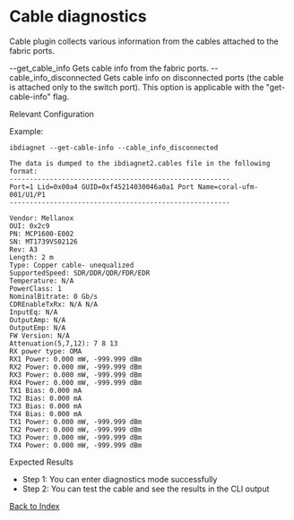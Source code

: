 # Cable diagnostics 

Cable plugin collects various information from the cables attached to the fabric ports.

--get_cable_info	Gets cable info from the fabric ports.
--cable_info_disconnected	Gets cable info on disconnected ports (the cable is attached only to the switch port). This option is applicable with the "get-cable-info" flag.

Relevant Configuration 

Example:

```
ibdiagnet --get-cable-info --cable_info_disconnected

The data is dumped to the ibdiagnet2.cables file in the following format:
-------------------------------------------------------
Port=1 Lid=0x00a4 GUID=0xf45214030046a0a1 Port Name=coral-ufm-001/U1/P1
-------------------------------------------------------

Vendor: Mellanox
OUI: 0x2c9
PN: MCP1600-E002
SN: MT1739VS02126
Rev: A3
Length: 2 m
Type: Copper cable- unequalized
SupportedSpeed: SDR/DDR/QDR/FDR/EDR
Temperature: N/A
PowerClass: 1
NominalBitrate: 0 Gb/s
CDREnableTxRx: N/A N/A
InputEq: N/A
OutputAmp: N/A
OutputEmp: N/A
FW Version: N/A
Attenuation(5,7,12): 7 8 13
RX power type: OMA
RX1 Power: 0.000 mW, -999.999 dBm
RX2 Power: 0.000 mW, -999.999 dBm
RX3 Power: 0.000 mW, -999.999 dBm
RX4 Power: 0.000 mW, -999.999 dBm
TX1 Bias: 0.000 mA
TX2 Bias: 0.000 mA
TX3 Bias: 0.000 mA
TX4 Bias: 0.000 mA
TX1 Power: 0.000 mW, -999.999 dBm
TX2 Power: 0.000 mW, -999.999 dBm
TX3 Power: 0.000 mW, -999.999 dBm
TX4 Power: 0.000 mW, -999.999 dBm
```

Expected Results 

* Step 1: You can enter diagnostics mode successfully
* Step 2: You can test the cable and see the results in the CLI output 

[Back to Index](#index)
